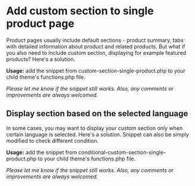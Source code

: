 # Add custom section to single product page

Product pages usually include default sections - product summary, tabs with detailed information about product and related products. But what if you also need to include custom section, displaying for example featured products? Here's a solution.

**Usage:** add the snippet from custom-section-single-product.php to your child theme's functions.php file.

*Please let me know if the snippet still works. Also, any comments or improvements are always welcomed.*


## Display section based on the selected language

In some cases, you may want to display your custom section only when certain language is selected. Here's a solution. 
Snippet can also be simply modified to check different condition.

**Usage:** add the snippet from conditional-custom-section-single-product.php to your child theme's functions.php file.

*Please let me know if the snippet still works. Also, any comments or improvements are always welcomed.*
